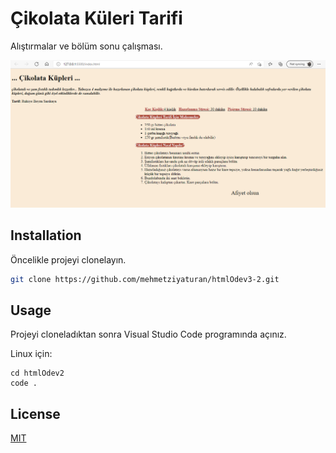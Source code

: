 # Çikolata Küleri Tarifi

Alıştırmalar ve bölüm sonu çalışması.

![proje resmi1](img/png1.PNG)

## Installation
Öncelikle projeyi clonelayın.
```bash
git clone https://github.com/mehmetziyaturan/htmlOdev3-2.git
```

## Usage
Projeyi cloneladıktan sonra Visual Studio Code programında açınız.

Linux için:
```linux
cd htmlOdev2
code .
```

## License
[MIT](https://choosealicense.com/licenses/mit/)

